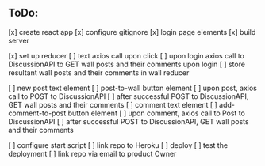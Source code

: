 ## ToDo:
[x] create react app
[x] configure gitignore
[x] login page elements
[x] build server

[x] set up reducer
[ ] text axios call upon click
[ ] upon login axios call to DiscussionAPI to GET wall posts and their comments upon login
[ ] store resultant wall posts and their comments in wall reducer

[ ] new post text element
[ ] post-to-wall button element
[ ] upon post, axios call to POST to DiscussionAPI
[ ] after successful POST to DiscussionAPI, GET wall posts and their comments
[ ] comment text element
[ ] add-comment-to-post button element
[ ] upon comment, axios call to Post to DiscussionAPI
[ ] after successful POST to DiscussionAPI, GET wall posts and their comments

[ ] configure start script
[ ] link repo to Heroku
[ ] deploy
[ ] test the deployment
[ ] link repo via email to product Owner
